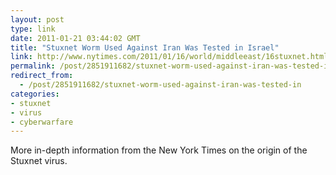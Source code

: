 ```yaml
---
layout: post
type: link
date: 2011-01-21 03:44:02 GMT
title: "Stuxnet Worm Used Against Iran Was Tested in Israel"
link: http://www.nytimes.com/2011/01/16/world/middleeast/16stuxnet.html?_r=1&pagewanted=all
permalink: /post/2851911682/stuxnet-worm-used-against-iran-was-tested-in
redirect_from: 
  - /post/2851911682/stuxnet-worm-used-against-iran-was-tested-in
categories:
- stuxnet
- virus
- cyberwarfare
---
```

More in-depth information from the New York Times on the origin of the Stuxnet virus.
